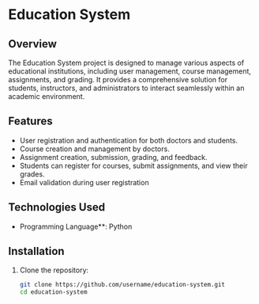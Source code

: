 # Education System

## Overview
The Education System project is designed to manage various aspects of educational institutions, including user management, course management, assignments, and grading. It provides a comprehensive solution for students, instructors, and administrators to interact seamlessly within an academic environment.

## Features
- User registration and authentication for both doctors and students.
- Course creation and management by doctors.
- Assignment creation, submission, grading, and feedback.
- Students can register for courses, submit assignments, and view their grades.
- Email validation during user registration

## Technologies Used
- Programming Language**: Python
  
## Installation

1. Clone the repository:
   ```bash
   git clone https://github.com/username/education-system.git
   cd education-system


